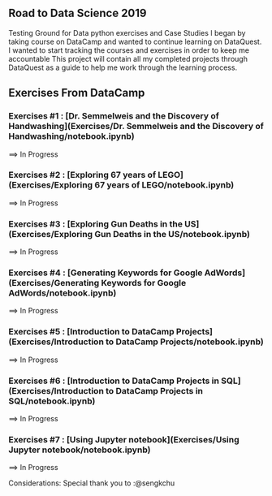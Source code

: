 ## Road to Data Science 2019
Testing Ground for Data python exercises and Case Studies
I began by taking course on DataCamp and wanted to continue learning on DataQuest. I wanted to start tracking the courses and exercises in order to keep me accountable
This project will contain all my completed projects through DataQuest as a guide to help me work through the learning process.

 ## Exercises From DataCamp

 ### Exercises #1 : [Dr. Semmelweis and the Discovery of Handwashing](Exercises/Dr. Semmelweis and the Discovery of Handwashing/notebook.ipynb)
 ==> In Progress

 ### Exercises #2 : [Exploring 67 years of LEGO](Exercises/Exploring 67 years of LEGO/notebook.ipynb)
 ==> In Progress

 ### Exercises #3 : [Exploring Gun Deaths in the US](Exercises/Exploring Gun Deaths in the US/notebook.ipynb)
 ==> In Progress

 ### Exercises #4 : [Generating Keywords for Google AdWords](Exercises/Generating Keywords for Google AdWords/notebook.ipynb)
 ==> In Progress

 ### Exercises #5 : [Introduction to DataCamp Projects](Exercises/Introduction to DataCamp Projects/notebook.ipynb)
 ==> In Progress

 ### Exercises #6 : [Introduction to DataCamp Projects in SQL](Exercises/Introduction to DataCamp Projects in SQL/notebook.ipynb)
 ==> In Progress

 ### Exercises #7 : [Using Jupyter notebook](Exercises/Using Jupyter notebook/notebook.ipynb)
 ==> In Progress







 Considerations:
 Special thank you to :@sengkchu
